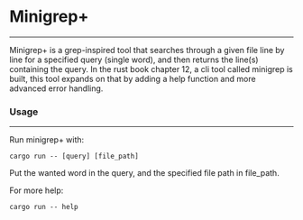 # Minigrep+
___
Minigrep+ is a grep-inspired tool that searches through a given file line by line for a specified query (single word), and then returns the line(s) containing the query.
In the rust book chapter 12, a cli tool called minigrep is built, this tool expands on that by adding a help function and more advanced error handling.
### Usage
___
Run minigrep+ with:
```
cargo run -- [query] [file_path]
```
Put the wanted word in the query, and the specified file path in file_path.

For more help:
```
cargo run -- help
```
